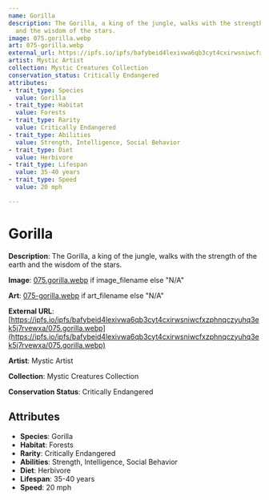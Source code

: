 ```yaml
---
name: Gorilla
description: The Gorilla, a king of the jungle, walks with the strength of the earth
  and the wisdom of the stars.
image: 075.gorilla.webp
art: 075-gorilla.webp
external_url: https://ipfs.io/ipfs/bafybeid4lexivwa6qb3cyt4cxirwsniwcfxzphnqczyuhq3ek5j7rvewxa/075.gorilla.webp
artist: Mystic Artist
collection: Mystic Creatures Collection
conservation_status: Critically Endangered
attributes:
- trait_type: Species
  value: Gorilla
- trait_type: Habitat
  value: Forests
- trait_type: Rarity
  value: Critically Endangered
- trait_type: Abilities
  value: Strength, Intelligence, Social Behavior
- trait_type: Diet
  value: Herbivore
- trait_type: Lifespan
  value: 35-40 years
- trait_type: Speed
  value: 20 mph

---
```


# Gorilla

**Description**: The Gorilla, a king of the jungle, walks with the strength of the earth and the wisdom of the stars.

**Image**: [075.gorilla.webp](./075.gorilla.webp) if image_filename else "N/A"

**Art**: [075-gorilla.webp](./075-gorilla.webp) if art_filename else "N/A"

**External URL**: [https://ipfs.io/ipfs/bafybeid4lexivwa6qb3cyt4cxirwsniwcfxzphnqczyuhq3ek5j7rvewxa/075.gorilla.webp](https://ipfs.io/ipfs/bafybeid4lexivwa6qb3cyt4cxirwsniwcfxzphnqczyuhq3ek5j7rvewxa/075.gorilla.webp)

**Artist**: Mystic Artist

**Collection**: Mystic Creatures Collection

**Conservation Status**: Critically Endangered

## Attributes
- **Species**: Gorilla
- **Habitat**: Forests
- **Rarity**: Critically Endangered
- **Abilities**: Strength, Intelligence, Social Behavior
- **Diet**: Herbivore
- **Lifespan**: 35-40 years
- **Speed**: 20 mph
